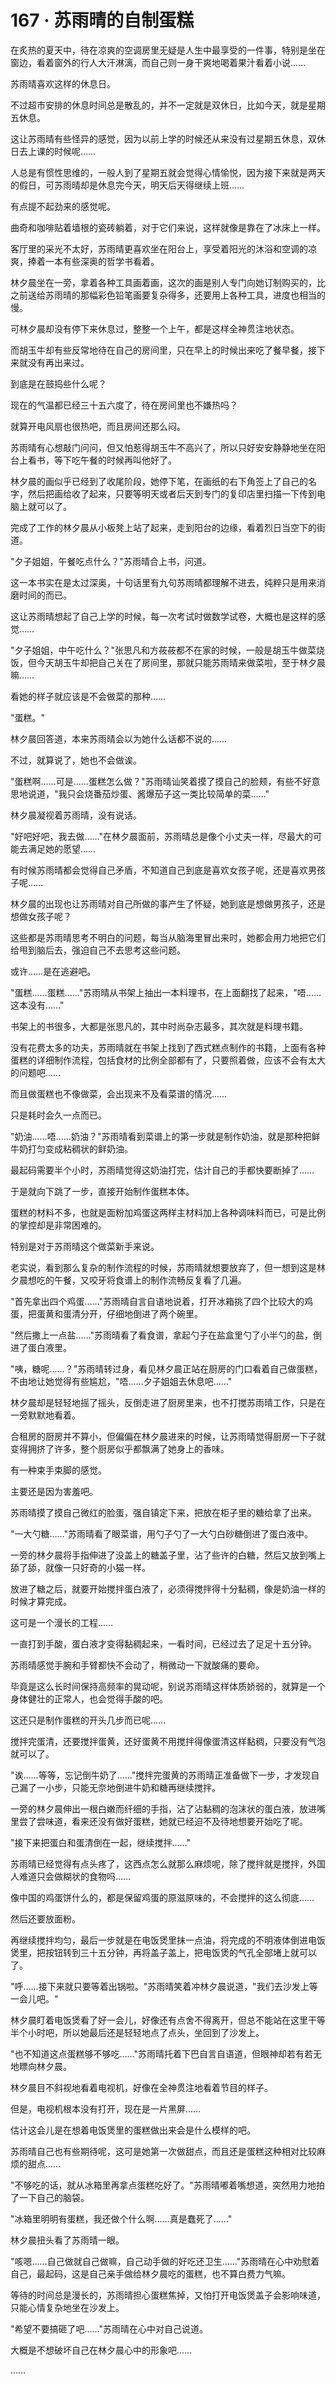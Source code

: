 <link rel="stylesheet" href="../styles/text.css" />
<h1>167 · 苏雨晴的自制蛋糕</h1>

在炙热的夏天中，待在凉爽的空调房里无疑是人生中最享受的一件事，特别是坐在窗边，看着窗外的行人大汗淋漓，而自己则一身干爽地喝着果汁看着小说……

苏雨晴喜欢这样的休息日。

不过超市安排的休息时间总是散乱的，并不一定就是双休日，比如今天，就是星期五休息。

这让苏雨晴有些怪异的感觉，因为以前上学的时候还从来没有过星期五休息，双休日去上课的时候呢……

人总是有惯性思维的，一般人到了星期五就会觉得心情愉悦，因为接下来就是两天的假日，可苏雨晴却是休息完今天，明天后天得继续上班……

有点提不起劲来的感觉呢。

曲奇和咖啡贴着墙根的瓷砖躺着，对于它们来说，这样就像是靠在了冰床上一样。

客厅里的采光不太好，苏雨晴更喜欢坐在阳台上，享受着阳光的沐浴和空调的凉爽，捧着一本有些深奥的哲学书看着。

林夕晨坐在一旁，拿着各种工具画着画，这次的画是别人专门向她订制购买的，比之前送给苏雨晴的那幅彩色铅笔画要复杂得多，还要用上各种工具，进度也相当的慢。

可林夕晨却没有停下来休息过，整整一个上午，都是这样全神贯注地状态。

而胡玉牛却有些反常地待在自己的房间里，只在早上的时候出来吃了餐早餐，接下来就没有再出来过。

到底是在鼓捣些什么呢？

现在的气温都已经三十五六度了，待在房间里也不嫌热吗？

就算开电风扇也很热吧，而且房间还那么闷。

苏雨晴有心想敲门问问，但又怕惹得胡玉牛不高兴了，所以只好安安静静地坐在阳台上看书，等下吃午餐的时候再叫他好了。

林夕晨的画似乎已经到了收尾阶段，她停下笔，在画纸的右下角签上了自己的名字，然后把画给收了起来，只要等明天或者后天到专门的复印店里扫描一下传到电脑上就可以了。

完成了工作的林夕晨从小板凳上站了起来，走到阳台的边缘，看着烈日当空下的街道。

"夕子姐姐，午餐吃点什么？"苏雨晴合上书，问道。

这一本书实在是太过深奥，十句话里有九句苏雨晴都理解不进去，纯粹只是用来消磨时间的而已。

这让苏雨晴想起了自己上学的时候，每一次考试时做数学试卷，大概也是这样的感觉……

"夕子姐姐，中午吃什么？"张思凡和方莜莜都不在家的时候，一般是胡玉牛做菜烧饭，但今天胡玉牛却把自己关在了房间里，那就只能苏雨晴来做菜啦，至于林夕晨嘛……

看她的样子就应该是不会做菜的那种……

"蛋糕。"

林夕晨回答道，本来苏雨晴会以为她什么话都不说的……

不过，就算说了，她也不会做诶。

"蛋糕啊……可是……蛋糕怎么做？"苏雨晴讪笑着摸了摸自己的脸颊，有些不好意思地说道，"我只会烧番茄炒蛋、酱爆茄子这一类比较简单的菜……"

林夕晨凝视着苏雨晴，没有说话。

"好吧好吧，我去做……"在林夕晨面前，苏雨晴总是像个小丈夫一样，尽最大的可能去满足她的愿望……

有时候苏雨晴都会觉得自己矛盾，不知道自己到底是喜欢女孩子呢，还是喜欢男孩子呢……

林夕晨的出现也让苏雨晴对自己所做的事产生了怀疑，她到底是想做男孩子，还是想做女孩子呢？

这些都是苏雨晴思考不明白的问题，每当从脑海里冒出来时，她都会用力地把它们给甩到脑后去，强迫自己不去思考这些问题。

或许……是在逃避吧。

"蛋糕……蛋糕……"苏雨晴从书架上抽出一本料理书，在上面翻找了起来，"唔……这本没有……"

书架上的书很多，大都是张思凡的，其中时尚杂志最多，其次就是料理书籍。

没有花费太多的功夫，苏雨晴就在书架上找到了西式糕点制作的书籍，上面有各种蛋糕的详细制作流程，包括食材的比例全部都有了，只要照着做，应该不会有太大的问题吧……

而且做蛋糕也不像做菜，会出现来不及看菜谱的情况……

只是耗时会久一点而已。

"奶油……唔……奶油？"苏雨晴看到菜谱上的第一步就是制作奶油，就是那种把鲜牛奶打匀变成粘稠状的鲜奶油。

最起码需要半个小时，苏雨晴觉得这奶油打完，估计自己的手都快要断掉了……

于是就向下跳了一步，直接开始制作蛋糕本体。

蛋糕的材料不多，也就是面粉加鸡蛋这两样主材料加上各种调味料而已，可是比例的掌控却是非常困难的。

特别是对于苏雨晴这个做菜新手来说。

老实说，看到那么复杂的制作流程的时候，苏雨晴就想要放弃了，但一想到这是林夕晨想吃的午餐，又咬牙将食谱上的制作流畅反复看了几遍。

"首先拿出四个鸡蛋……"苏雨晴自言自语地说着，打开冰箱挑了四个比较大的鸡蛋，把蛋黄和蛋清分开，仔细地倒进了两个碗里。

"然后撒上一点盐……"苏雨晴看了看食谱，拿起勺子在盐盒里勺了小半勺的盐，倒进了蛋白液里。

"咦，糖呢……？"苏雨晴转过身，看见林夕晨正站在厨房的门口看着自己做蛋糕，不由地让她觉得有些尴尬，"唔……夕子姐姐去休息吧……"

林夕晨却是轻轻地摇了摇头，反倒走进了厨房里来，也不打搅苏雨晴工作，只是在一旁默默地看着。

合租房的厨房并不算小，但偏偏在林夕晨进来的时候，让苏雨晴觉得厨房一下子就变得拥挤了许多，整个厨房似乎都飘满了她身上的香味。

有一种束手束脚的感觉。

主要还是因为害羞吧。

苏雨晴摸了摸自己微红的脸蛋，强自镇定下来，把放在柜子里的糖给拿了出来。

"一大勺糖……"苏雨晴看了眼菜谱，用勺子勺了一大勺白砂糖倒进了蛋白液中。

一旁的林夕晨将手指伸进了没盖上的糖盖子里，沾了些许的白糖，然后又放到嘴上舔了舔，就像一只好奇的小猫一样。

放进了糖之后，就要开始搅拌蛋白液了，必须得搅拌得十分黏稠，像是奶油一样的时候才算完成。

这可是一个漫长的工程……

一直打到手酸，蛋白液才变得黏稠起来，一看时间，已经过去了足足十五分钟。

苏雨晴感觉手腕和手臂都快不会动了，稍微动一下就酸痛的要命。

毕竟是这么长时间保持高频率的晃动呢，别说苏雨晴这样体质娇弱的，就算是一个身体健壮的正常人，也会觉得手酸的吧。

这还只是制作蛋糕的开头几步而已呢……

搅拌完蛋清，还要搅拌蛋黄，还好蛋黄不用搅拌得像蛋清这样黏稠，只要没有气泡就可以了。

"诶……等等，忘记倒牛奶了……"搅拌完蛋黄的苏雨晴正准备做下一步，才发现自己漏了一小步，只能无奈地倒进牛奶和糖再继续搅拌。

一旁的林夕晨伸出一根白嫩而纤细的手指，沾了沾黏稠的泡沫状的蛋白液，放进嘴里尝了尝味道，看来还没有做好蛋糕，她就已经迫不及待地想要开始吃了呢。

"接下来把蛋白和蛋清倒在一起，继续搅拌……"

苏雨晴已经觉得有点头疼了，这西点怎么就那么麻烦呢，除了搅拌就是搅拌，外国人难道只会做糊状的食物吗……

像中国的鸡蛋饼什么的，都是保留鸡蛋的原滋原味的，不会搅拌的这么彻底……

然后还要放面粉。

再继续搅拌均匀，最后一步就是在电饭煲里抹一点油，将完成的不明液体倒进电饭煲里，把按钮转到三十五分钟，再将盖子盖上，把电饭煲的气孔全部堵上就可以了。

"呼……接下来就只要等着出锅啦。"苏雨晴笑着冲林夕晨说道，"我们去沙发上等一会儿吧。"

林夕晨盯着电饭煲看了好一会儿，好像还有点舍不得离开，但总不能站在这里干等半个小时吧，所以她最后还是轻轻地点了点头，坐回到了沙发上。

"也不知道这点蛋糕够不够吃……"苏雨晴托着下巴自言自语道，但眼神却若有若无地瞟向林夕晨。

林夕晨目不斜视地看着电视机，好像在全神贯注地看着节目的样子。

但是，电视机根本没有打开，现在是一片黑屏……

估计这会儿是在想着电饭煲里的蛋糕做出来会是什么模样的吧。

苏雨晴自己也有些期待呢，这可是她第一次做甜点，而且还是蛋糕这种相对比较麻烦的甜点……

"不够吃的话，就从冰箱里再拿点蛋糕吃好了。"苏雨晴嘟着嘴想道，突然用力地拍了一下自己的脑袋。

"冰箱里明明有蛋糕，我还做个什么啊……真是蠢死了……"

林夕晨扭头看了苏雨晴一眼。

"咳嗯……自己做就自己做嘛，自己动手做的好吃还卫生……"苏雨晴在心中劝慰着自己，最起码，这是自己亲手做给林夕晨吃的蛋糕，也不算白费力气嘛。

等待的时间总是漫长的，苏雨晴担心蛋糕焦掉，又怕打开电饭煲盖子会影响味道，只能心情复杂地坐在沙发上。

"希望不要搞砸了吧……"苏雨晴在心中对自己说道。

大概是不想破坏自己在林夕晨心中的形象吧……

……
